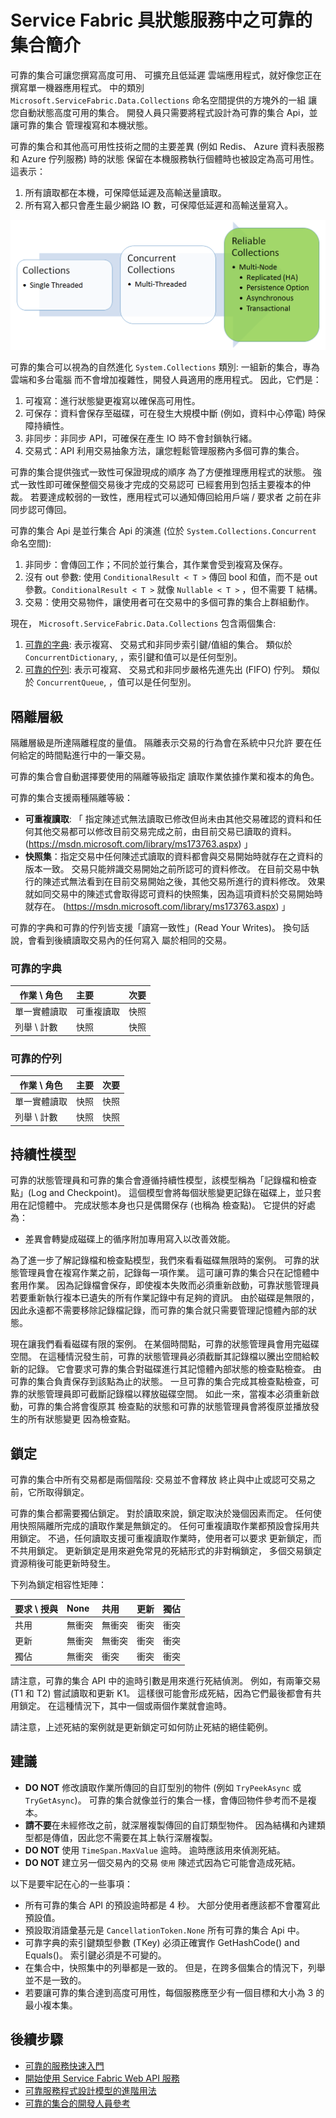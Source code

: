 <properties
   pageTitle="可靠的集合 | Microsoft Azure"
   description="Service Fabric 具狀態服務提供可靠的集合，可讓您撰寫高度可用、可調整且低延遲的雲端應用程式。"
   services="service-fabric"
   documentationCenter=".net"
   authors="mcoskun"
   manager="timlt"
   editor="masnider,jessebenson"/>

<tags
   ms.service="service-fabric"
   ms.devlang="dotnet"
   ms.topic="article"
   ms.tgt_pltfrm="na"
   ms.workload="required"
   ms.date="11/11/2015"
   ms.author="mcoskun"/>


# Service Fabric 具狀態服務中之可靠的集合簡介

可靠的集合可讓您撰寫高度可用、 可擴充且低延遲
雲端應用程式，就好像您正在撰寫單一機器應用程式。
中的類別 `Microsoft.ServiceFabric.Data.Collections` 命名空間提供的方塊外的一組
讓您自動狀態高度可用的集合。
開發人員只需要將程式設計為可靠的集合 Api，並讓可靠的集合
管理複寫和本機狀態。

可靠的集合和其他高可用性技術之間的主要差異
(例如 Redis、 Azure 資料表服務和 Azure 佇列服務) 時的狀態
保留在本機服務執行個體時也被設定為高可用性。
這表示：

1. 所有讀取都在本機，可保障低延遲及高輸送量讀取。
2. 所有寫入都只會產生最少網路 IO 數，可保障低延遲和高輸送量寫入。

![集合的演化圖。](media/service-fabric-reliable-services-reliable-collections/ReliableCollectionsEvolution.png)

可靠的集合可以視為的自然進化 `System.Collections`
類別: 一組新的集合，專為雲端和多台電腦
而不會增加複雜性，開發人員適用的應用程式。
因此，它們是：

1. 可複寫：進行狀態變更複寫以確保高可用性。
2. 可保存：資料會保存至磁碟，可在發生大規模中斷 (例如，資料中心停電) 時保障持續性。
3. 非同步：非同步 API，可確保在產生 IO 時不會封鎖執行緒。
4. 交易式：API 利用交易抽象方法，讓您輕鬆管理服務內多個可靠的集合。

可靠的集合提供強式一致性可保證現成的順序
為了方便推理應用程式的狀態。
強式一致性即可確保整個交易後才完成的交易認可
已經套用到包括主要複本的仲裁。
若要達成較弱的一致性，應用程式可以通知傳回給用戶端 / 要求者
之前在非同步認可傳回。

可靠的集合 Api 是並行集合 Api 的演進
(位於 `System.Collections.Concurrent` 命名空間):

1. 非同步：會傳回工作；不同於並行集合，其作業會受到複寫及保存。
2. 沒有 out 參數: 使用 `ConditionalResult < T >` 傳回 bool 和值，而不是 out 參數。`ConditionalResult < T >` 就像 `Nullable < T >` ，但不需要 T 結構。
3. 交易：使用交易物件，讓使用者可在交易中的多個可靠的集合上群組動作。

現在， `Microsoft.ServiceFabric.Data.Collections` 包含兩個集合:

1. [可靠的字典](https://msdn.microsoft.com/library/azure/dn971511.aspx): 表示複寫、 交易式和非同步索引鍵/值組的集合。 類似於 `ConcurrentDictionary`, ，索引鍵和值可以是任何型別。
2. [可靠的佇列](https://msdn.microsoft.com/library/azure/dn971527.aspx): 表示可複寫、 交易式和非同步嚴格先進先出 (FIFO) 佇列。 類似於 `ConcurrentQueue`, ，值可以是任何型別。

## 隔離層級

隔離層級是所達隔離程度的量值。
隔離表示交易的行為會在系統中只允許
要在任何給定的時間點進行中的一筆交易。

可靠的集合會自動選擇要使用的隔離等級指定
讀取作業依據作業和複本的角色。

可靠的集合支援兩種隔離等級：

- **可重複讀取**: 「 指定陳述式無法讀取已修改但尚未由其他交易確認的資料和任何其他交易都可以修改目前交易完成之前，由目前交易已讀取的資料。 (https://msdn.microsoft.com/library/ms173763.aspx) 」
- **快照集**：指定交易中任何陳述式讀取的資料都會與交易開始時就存在之資料的版本一致。 交易只能辨識交易開始之前所認可的資料修改。 在目前交易中執行的陳述式無法看到在目前交易開始之後，其他交易所進行的資料修改。 效果就如同交易中的陳述式會取得認可資料的快照集，因為這項資料於交易開始時就存在。 (https://msdn.microsoft.com/library/ms173763.aspx) 」

可靠的字典和可靠的佇列皆支援「讀寫一致性」(Read Your Writes)。
換句話說，會看到後續讀取交易內的任何寫入
屬於相同的交易。

### 可靠的字典

| 作業 \ 角色| 主要| 次要|
| --------------------- | :--------------- | :--------------- |
| 單一實體讀取| 可重複讀取| 快照|
| 列舉 \ 計數| 快照| 快照|

### 可靠的佇列

| 作業 \ 角色| 主要| 次要|
| --------------------- | :--------------- | :--------------- |
| 單一實體讀取| 快照| 快照|
| 列舉 \ 計數| 快照| 快照|

## 持續性模型

可靠的狀態管理員和可靠的集合會遵循持續性模型，該模型稱為「記錄檔和檢查點」(Log and Checkpoint)。
這個模型會將每個狀態變更記錄在磁碟上，並只套用在記憶體中。
完成狀態本身也只是偶爾保存 (也稱為 檢查點)。
它提供的好處為：

- 差異會轉變成磁碟上的循序附加專用寫入以改善效能。

為了進一步了解記錄檔和檢查點模型，我們來看看磁碟無限時的案例。
可靠的狀態管理員會在複寫作業之前，記錄每一項作業。
這可讓可靠的集合只在記憶體中套用作業。
因為記錄檔會保存，即使複本失敗而必須重新啟動，可靠狀態管理員
若要重新執行複本已遺失的所有作業記錄中有足夠的資訊。
由於磁碟是無限的，因此永遠都不需要移除記錄檔記錄，而可靠的集合就只需要管理記憶體內部的狀態。

現在讓我們看看磁碟有限的案例。
在某個時間點，可靠的狀態管理員會用完磁碟空間。
在這種情況發生前，可靠的狀態管理員必須截斷其記錄檔以騰出空間給較新的記錄。
它會要求可靠的集合對磁碟進行其記憶體內部狀態的檢查點檢查。
由可靠的集合負責保存到該點為止的狀態。
一旦可靠的集合完成其檢查點檢查，可靠的狀態管理員即可截斷記錄檔以釋放磁碟空間。
如此一來，當複本必須重新啟動，可靠的集合將會復原其
檢查點的狀態和可靠的狀態管理員會將復原並播放發生的所有狀態變更
因為檢查點。

## 鎖定

可靠的集合中所有交易都是兩個階段: 交易並不會釋放
終止與中止或認可交易之前，它所取得鎖定。

可靠的集合都需要獨佔鎖定。
對於讀取來說，鎖定取決於幾個因素而定。
任何使用快照隔離所完成的讀取作業是無鎖定的。
任何可重複讀取作業都預設會採用共用鎖定。
不過，任何讀取支援可重複讀取作業時，使用者可以要求
更新鎖定，而不共用鎖定。
更新鎖定是用來避免常見的死結形式的非對稱鎖定，
多個交易鎖定資源稍後可能更新時發生。

下列為鎖定相容性矩陣：

| 要求 \ 授與| None| 共用| 更新| 獨佔|
| ----------------- | :----------- | :----------- | :---------- | :----------- |
| 共用| 無衝突| 無衝突| 衝突| 衝突|
| 更新| 無衝突| 無衝突| 衝突| 衝突|
| 獨佔| 無衝突| 衝突| 衝突| 衝突|

請注意，可靠的集合 API 中的逾時引數是用來進行死結偵測。
例如，有兩筆交易 (T1 和 T2) 嘗試讀取和更新 K1。
這樣很可能會形成死結，因為它們最後都會有共用鎖定。
在這種情況下，其中一個或兩個作業就會逾時。

請注意，上述死結的案例就是更新鎖定可如何防止死結的絕佳範例。

## 建議

- **DO NOT** 修改讀取作業所傳回的自訂型別的物件 (例如 `TryPeekAsync` 或 `TryGetAsync`)。 可靠的集合就像並行的集合一樣，會傳回物件參考而不是複本。
- **請不要**在未經修改之前，就深層複製傳回的自訂類型物件。 因為結構和內建類型都是傳值，因此您不需要在其上執行深層複製。
- **DO NOT** 使用 `TimeSpan.MaxValue` 逾時。 逾時應該用來偵測死結。
- **DO NOT** 建立另一個交易內的交易 `使用` 陳述式因為它可能會造成死結。

以下是要牢記在心的一些事項：

- 所有可靠的集合 API 的預設逾時都是 4 秒。 大部分使用者應該都不會覆寫此預設值。
- 預設取消語彙基元是 `CancellationToken.None` 所有可靠的集合 Api 中。
- 可靠字典的索引鍵類型參數 (TKey) 必須正確實作 GetHashCode() and Equals()。 索引鍵必須是不可變的。
- 在集合中，快照集中的列舉都是一致的。 但是，在跨多個集合的情況下，列舉並不是一致的。
- 若要讓可靠的集合達到高度可用性，每個服務應至少有一個目標和大小為 3 的最小複本集。

## 後續步驟

- [可靠的服務快速入門](service-fabric-reliable-services-quick-start.md)
- [開始使用 Service Fabric Web API 服務](service-fabric-reliable-services-communication-webapi.md)
- [可靠服務程式設計模型的進階用法](service-fabric-reliable-services-advanced-usage.md)
- [可靠的集合的開發人員參考](https://msdn.microsoft.com/library/azure/microsoft.servicefabric.data.collections.aspx)






